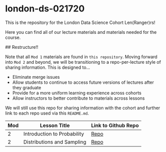 # london-ds-021720

This is the repository for the London Data Science Cohort Len(Ranger)rs!

Here you can find all of our lecture materials and materials needed for the course.

## Restructure!!

Note that all `Mod 1` materials are found in `this repository`. 
Moving forward into `Mod 2` and beyond, we will be transitioning to a repo-per-lecture style of sharing information.
This is designed to...

* Eliminate merge issues 
* Allow students to continue to access future versions of lectures after they graduate
* Provide for a more uniform learning experience across cohorts
* Allow instructors to better contribute to materials across lessons

We will still use this repo for sharing information with the cohort and further link to each repo used via this `README.md`.


|Mod	|Lesson Title			|Link to Github Repo			|
|-------|-------------------------------|---------------------------------------|
|2	|Introduction to Probability	|[Repo](https://github.com/learn-co-students/probability-london-ds)|
|2	|Distributions and Sampling	|[Repo](https://github.com/davidjohnbaker1/distributions-sampling-london-ds)


